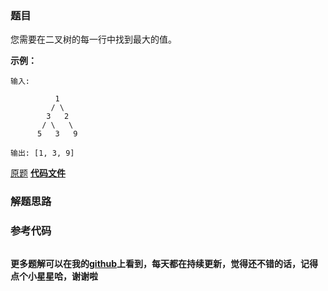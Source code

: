 ### 题目
您需要在二叉树的每一行中找到最大的值。

**示例：**

    
    
    输入: 
    
              1
             / \
            3   2
           / \   \  
          5   3   9 
    
    输出: [1, 3, 9]
    

[原题](https://leetcode-cn.com/problems/find-largest-value-in-each-tree-row/)    **[代码文件]()**


### 解题思路




### 参考代码

```go


```




**更多题解可以在我的[github](https://github.com/LZH139/leetcode_Go)上看到，每天都在持续更新，觉得还不错的话，记得点个小星星哈，谢谢啦**
